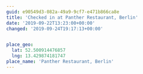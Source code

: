 ```yaml
---
guid: e90549d3-082a-49a9-9cf7-e471b866ca8e
title: 'Checked in at Panther Restaurant, Berlin'
date: '2019-09-22T13:23:00+00:00'
changed: '2019-09-24T19:17:13+00:00'


place_geo:
  lat: 52.500914476857
  lng: 13.429874181747
place_name: 'Panther Restaurant, Berlin'
---
```


